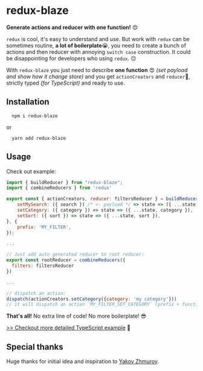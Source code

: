 # redux-blaze

**Generate actions and reducer with one function!** 😍

`redux` is cool, it's easy to understand and use. But work with `redux` can be sometimes routine, **a lot of boilerplate**😭, you need to create a bunch of actions and then reducer with annoying `switch case` construction. It could be disappointing for developers who using `redux`. 😔

With `redux-blaze` you just need to describe **one function** 😍 *(set payload and show how it change store)* and you get `actionCreators` and `reducer`👏, strictly typed *(for TypeScript)*  and ready to use.

## Installation

```
  npm i redux-blaze
```

or

```
  yarn add redux-blaze
```

## Usage

Check out example:

```js
import { buildReducer } from "redux-blaze";
import { combineReducers } from 'redux'

export const { actionCreators, reducer: filtersReducer } = buildReducer(initialState, {
    setMySearch: ({ search }) /* <- payload */ => state => ({ ...state, search }),
    setCategory: ({ category }) => state => ({ ...state, category }),
    setSort: ({ sort }) => state => ({ ...state, sort }),
}, {
    prefix: 'MY_FILTER',
});

...

// Just add auto generated reducer to root reducer:
export const rootReducer = combineReducers({
  filters: filtersReducer
})

...

// dispatch an action:
dispatch(actionCreators.setCategory({category: 'my category'}))
// it will dispatch an action `MY_FILTER_SET_CATEGORY` (prefix + function name)

```

**That's all!** No extra line of code! No more boilerplate! 😎

[>> Checkout more detailed TypeScript example](./typescript_example.md) 🤗

## Special thanks

Huge thanks for initial idea and inspiration to [Yakov Zhmurov](https://github.com/jakobz).
